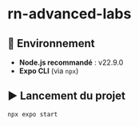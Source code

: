 # rn-advanced-labs

## 🚀 Environnement
- **Node.js recommandé** : v22.9.0
- **Expo CLI** (via `npx`)

## ▶️ Lancement du projet
```bash
npx expo start

